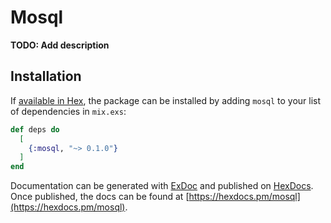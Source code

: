 # Mosql

**TODO: Add description**

## Installation

If [available in Hex](https://hex.pm/docs/publish), the package can be installed
by adding `mosql` to your list of dependencies in `mix.exs`:

```elixir
def deps do
  [
    {:mosql, "~> 0.1.0"}
  ]
end
```

Documentation can be generated with [ExDoc](https://github.com/elixir-lang/ex_doc)
and published on [HexDocs](https://hexdocs.pm). Once published, the docs can
be found at [https://hexdocs.pm/mosql](https://hexdocs.pm/mosql).

